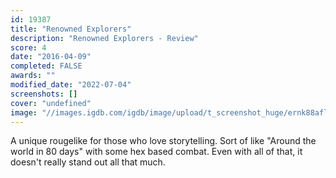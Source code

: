 ```yaml
---
id: 19387
title: "Renowned Explorers"
description: "Renowned Explorers - Review"
score: 4
date: "2016-04-09"
completed: FALSE
awards: ""
modified_date: "2022-07-04"
screenshots: []
cover: "undefined"
image: "//images.igdb.com/igdb/image/upload/t_screenshot_huge/ernk88aflgvxcnfurja2.jpg"
---
```

A unique rougelike for those who love storytelling. Sort of like "Around the world in 80 days" with some hex based combat. Even with all of that, it doesn't really stand out all that much.  